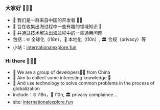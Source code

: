 ### 大家好  👋👋👋

- 🥳 我们是一群来自中国的开发者 👨‍💻‍
- 🎯 旨在收集出海过程中一些有趣的领域知识 📖
- 🔧 并通过技术解决出海过程中的一些通用问题
- 包括：🌐 全球化（i18n），📝 本地化（l10n）, 🏛 合规（privacy）等
- 小站：[internationalexplore.fun](internationalexplore.fun)


### Hi there  👋👋👋

- 🥳 We are a group of developers👨‍💻‍ from China
- 🎯 Aim to collect some interesting knowledge 📖
- 🔧 And use technology to solve common problems in the process of globalization
- Include：🌐 i18n，📝 l10n, 🏛 privacy complaince...
- site: [internationalexplore.fun](internationalexplore.fun)
<!--

Here are some ideas to get you started:

- 🔭 I’m currently working on ...
- 🌱 I’m currently learning ...
- 👯 I’m looking to collaborate on ...
- 🤔 I’m looking for help with ...
- 💬 Ask me about ...
- 📫 How to reach me: ...
- 😄 Pronouns: ...
- ⚡ Fun fact: ...
-->

